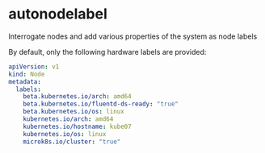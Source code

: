 # autonodelabel

Interrogate nodes and add various properties of the system as node labels

By default, only the following hardware labels are provided:

```yaml
apiVersion: v1
kind: Node
metadata:
  labels:
    beta.kubernetes.io/arch: amd64
    beta.kubernetes.io/fluentd-ds-ready: "true"
    beta.kubernetes.io/os: linux
    kubernetes.io/arch: amd64
    kubernetes.io/hostname: kube07
    kubernetes.io/os: linux
    microk8s.io/cluster: "true"
```
